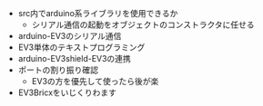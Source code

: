 * src内でarduino系ライブラリを使用できるか
  - シリアル通信の起動をオブジェクトのコンストラクタに任せる
* arduino-EV3のシリアル通信
* EV3単体のテキストプログラミング
* arduino-EV3shield-EV3の連携
* ポートの割り振り確認
  - EV3の方を優先して使ったら後が楽
* EV3Bricxをいじくりわます
